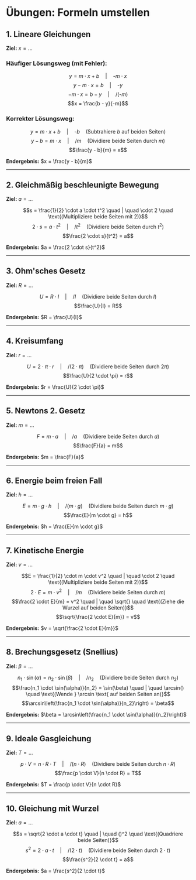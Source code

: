 # Übungen: Formeln umstellen

## 1. Lineare Gleichungen

**Ziel:** $x = ...$

### Häufiger Lösungsweg (mit Fehler):
$$y = m \cdot x + b \quad | \quad \text{-} m \cdot x$$
$$y - m \cdot x = b \quad | \quad \text{-} y$$
$$-m \cdot x = b - y \quad | \quad \text{/(-} m \text{)}$$
$$x = \frac{b - y}{-m}$$

### Korrekter Lösungsweg:
$$y = m \cdot x + b \quad | \quad \text{-} b \quad \text{(Subtrahiere } b \text{ auf beiden Seiten)}$$
$$y - b = m \cdot x \quad | \quad \text{/} m \quad \text{(Dividiere beide Seiten durch } m \text{)}$$
$$\frac{y - b}{m} = x$$

**Endergebnis:** $x = \frac{y - b}{m}$

---

## 2. Gleichmäßig beschleunigte Bewegung

**Ziel:** $a = ...$

$$s = \frac{1}{2} \cdot a \cdot t^2 \quad | \quad \cdot 2 \quad \text{(Multipliziere beide Seiten mit 2)}$$
$$2 \cdot s = a \cdot t^2 \quad | \quad \text{/} t^2 \quad \text{(Dividiere beide Seiten durch } t^2 \text{)}$$
$$\frac{2 \cdot s}{t^2} = a$$

**Endergebnis:** $a = \frac{2 \cdot s}{t^2}$

---

## 3. Ohm'sches Gesetz

**Ziel:** $R = ...$

$$U = R \cdot I \quad | \quad \text{/} I \quad \text{(Dividiere beide Seiten durch } I \text{)}$$
$$\frac{U}{I} = R$$

**Endergebnis:** $R = \frac{U}{I}$

---

## 4. Kreisumfang

**Ziel:** $r = ...$

$$U = 2 \cdot \pi \cdot r \quad | \quad \text{/(}2 \cdot \pi\text{)} \quad \text{(Dividiere beide Seiten durch } 2\pi \text{)}$$
$$\frac{U}{2 \cdot \pi} = r$$

**Endergebnis:** $r = \frac{U}{2 \cdot \pi}$

---

## 5. Newtons 2. Gesetz

**Ziel:** $m = ...$

$$F = m \cdot a \quad | \quad \text{/} a \quad \text{(Dividiere beide Seiten durch } a \text{)}$$
$$\frac{F}{a} = m$$

**Endergebnis:** $m = \frac{F}{a}$

---

## 6. Energie beim freien Fall

**Ziel:** $h = ...$

$$E = m \cdot g \cdot h \quad | \quad \text{/(}m \cdot g\text{)} \quad \text{(Dividiere beide Seiten durch } m \cdot g \text{)}$$
$$\frac{E}{m \cdot g} = h$$

**Endergebnis:** $h = \frac{E}{m \cdot g}$

---

## 7. Kinetische Energie

**Ziel:** $v = ...$

$$E = \frac{1}{2} \cdot m \cdot v^2 \quad | \quad \cdot 2 \quad \text{(Multipliziere beide Seiten mit 2)}$$
$$2 \cdot E = m \cdot v^2 \quad | \quad \text{/} m \quad \text{(Dividiere beide Seiten durch } m \text{)}$$
$$\frac{2 \cdot E}{m} = v^2 \quad | \quad \sqrt{} \quad \text{(Ziehe die Wurzel auf beiden Seiten)}$$
$$\sqrt{\frac{2 \cdot E}{m}} = v$$

**Endergebnis:** $v = \sqrt{\frac{2 \cdot E}{m}}$

---

## 8. Brechungsgesetz (Snellius)

**Ziel:** $\beta = ...$

$$n_1 \cdot \sin(\alpha) = n_2 \cdot \sin(\beta) \quad | \quad \text{/} n_2 \quad \text{(Dividiere beide Seiten durch } n_2 \text{)}$$
$$\frac{n_1 \cdot \sin(\alpha)}{n_2} = \sin(\beta) \quad | \quad \arcsin() \quad \text{(Wende } \arcsin \text{ auf beiden Seiten an)}$$
$$\arcsin\left(\frac{n_1 \cdot \sin(\alpha)}{n_2}\right) = \beta$$

**Endergebnis:** $\beta = \arcsin\left(\frac{n_1 \cdot \sin(\alpha)}{n_2}\right)$

---

## 9. Ideale Gasgleichung

**Ziel:** $T = ...$

$$p \cdot V = n \cdot R \cdot T \quad | \quad \text{/(}n \cdot R\text{)} \quad \text{(Dividiere beide Seiten durch } n \cdot R \text{)}$$
$$\frac{p \cdot V}{n \cdot R} = T$$

**Endergebnis:** $T = \frac{p \cdot V}{n \cdot R}$

---

## 10. Gleichung mit Wurzel

**Ziel:** $a = ...$

$$s = \sqrt{2 \cdot a \cdot t} \quad | \quad ()^2 \quad \text{(Quadriere beide Seiten)}$$
$$s^2 = 2 \cdot a \cdot t \quad | \quad \text{/(}2 \cdot t\text{)} \quad \text{(Dividiere beide Seiten durch } 2 \cdot t \text{)}$$
$$\frac{s^2}{2 \cdot t} = a$$

**Endergebnis:** $a = \frac{s^2}{2 \cdot t}$
